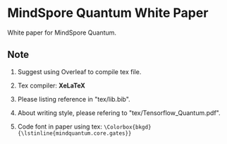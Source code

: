 # MindSpore Quantum White Paper

White paper for MindSpore Quantum.

## Note

1. Suggest using Overleaf to compile tex file.

2. Tex compiler: **XeLaTeX**

3. Please listing reference in "tex/lib.bib".

4. About writing style, please refering to "tex/Tensorflow_Quantum.pdf".

5. Code font in paper using tex: ``\Colorbox{bkgd}{\lstinline{mindquantum.core.gates}}``
